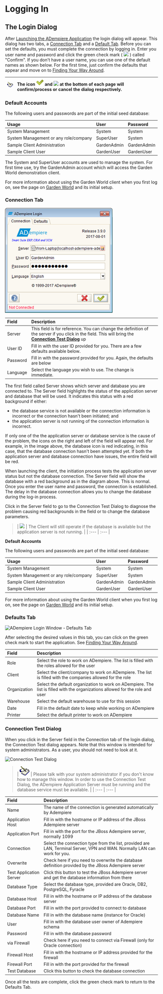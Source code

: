 # Logging In

## The Login Dialog

After [Launching the ADempiere Application](launching-the-application.md) the login dialog will appear. This dialog has two tabs, a [Connection Tab](logging-in.md#connection-tab) and a [Default Tab](logging-in.md#defaults-tab). Before you can set the defaults, you must complete the connection by logging in. Enter you user name and password and click the green check mark \( ![](../../.gitbook/assets/icon_ok24.png) \) called "Confirm". If you don't have a user name, you can use one of the default names as shown below. For the first time, just confirm the defaults that appear and move on to [Finding Your Way Around](finding-your-way-around.md).

| ![](../../.gitbook/assets/note-2%20%285%29.gif) | The icon ![](../../.gitbook/assets/icon_ok24-1.png) and ![](../../.gitbook/assets/icon_cancel24.png) at the bottom of each page will confirm/process or cancel the dialog respectively. |
| :--- | :--- |


### **Default Accounts**

The following users and passwords are part of the initial seed database:

| **Usage** | **User** | **Password** |
| :--- | :--- | :--- |
| System Management | System | System |
| System Management or any role/company | SuperUser | System |
| Sample Client Administration | GardenAdmin | GardenAdmin |
| Sample Client User | GardenUser | GardenUser |

The System and SuperUser accounts are used to manage the system. For first time use, try the GardenAdmin account which will access the Garden World demonstration client.

For more information about using the Garden World client when you first log on, see the page on [Garden World](http://wiki.adempiere.net/Garden_World) and its initial setup.

### Connection Tab

![ADempiere Login Connection Tab](../../.gitbook/assets/image-2%20%281%29.png)

| **Field** | **Description** |
| :--- | :--- |
| Server | This field is for reference. You can change the definition of the server if you click in the field. This will bring the [**Connection Test Dialog**](logging-in.md#connection-test) up |
| User ID | Fill in with the user ID provided for you. There are a few defaults available below. |
| Password | Fill in with the password provided for you. Again, the defaults are below |
| Language | Select the language you wish to use. The change is immediate. |

The first field called Server shows which server and database you are connected to. The Server field highlights the status of the application server and database that will be used. It indicates this status with a red background if either:

* the database service is not available or the connection information is incorrect or the connection hasn't been initiated; and
* the application server is not running of the connection information is incorrect.

If only one of the the application server or database service is the cause of the problem, the icons on the right and left of the field will appear red. For example, in the image above, the database icon is red indicating, in this case, that the database connection hasn't been attempted yet. If both the application server and database connection have issues, the entire field will be red.

When launching the client, the initiation process tests the application server status but not the database connection. The Server field will show the database with a red background as in the diagram above. This is normal. Once you enter the user name and password, the connection is established. The delay in the database connection allows you to change the database during the log-in process.

Click in the Server field to go to the Connection Test Dialog to diagnose the problem causing red backgrounds in the field or to change the database parameters.

> \| ![](../../.gitbook/assets/note-1.gif) \| The Client will still operate if the database is available but the application server is not running. \| \| :--- \| :--- \|

**Default Accounts**

The following users and passwords are part of the initial seed database:

| **Usage** | **User** | **Password** |
| :--- | :--- | :--- |
| System Management | System | System |
| System Management or any role/company | SuperUser | System |
| Sample Client Administration | GardenAdmin | GardenAdmin |
| Sample Client User | GardenUser | GardenUser |

For more information about using the Garden World client when you first log on, see the page on [Garden World](http://wiki.adempiere.net/Garden_World) and its initial setup.

### Defaults Tab

![ADempiere Login Window - Defaults Tab](../../.gitbook/assets/login_defaults.jpg)

After selecting the desired values in this tab, you can click on the green check mark to start the application. See [Finding Your Way Around](finding-your-way-around.md).

| **Field** | **Description** |
| :--- | :--- |
| Role | Select the role to work on ADempiere. The list is filled with the roles allowed for the user |
| Client | Select the client/company to work on ADempiere. The list is filled with the companies allowed for the role |
| Organization | Select the default organization to work on ADempiere. The list is filled with the organizations allowed for the role and user |
| Warehouse | Select the default warehouse to use for this session |
| Date | Fill in the default date to keep while working on ADempiere |
| Printer | Select the default printer to work on ADempiere |

### Connection Test Dialog

When you click in the Server field in the Connection tab of the login dialog, the Connection Test dialog appears. Note that this window is intended for system administrators. As a user, you should not need to look at it.

![Connection Test Dialog](../../.gitbook/assets/login_connection_test.jpg)

> \| ![](../../.gitbook/assets/note-1%20%283%29.gif) \| Please talk with your system administrator if you don't know how to manage this window. In order to use the Connection Test Dialog, the ADempiere Application Server must be running and the database service must be available. \| \| :--- \| :--- \|

| **Field** | **Description** |
| :--- | :--- |
| Name | The name of the connection is generated automatically by Adempiere |
| Application Host | Fill in with the hostname or IP address of the JBoss Adempiere server |
| Application Port | Fill in with the port for the JBoss Adempiere server, normally 1099 |
| Connection | Select the connection type from the list, provided are LAN, Terminal Server, VPN and WAN. Normally LAN can work for you. |
| Overwrite | Check here if you need to overwrite the database definition provided by the JBoss Adempiere server |
| Test Application Server | Click this button to test the JBoss Adempiere server and get the database information from there |
| Database Type | Select the database type, provided are Oracle, DB2, PostgreSQL, Fyracle |
| Database Host | Fill in with the hostname or IP address of the database server |
| Database Port | Fill in with the port provided to connect to database |
| Database Name | Fill in with the database name \(instance for Oracle\) |
| User | Fill in with the database user owner of Adempiere schema |
| Password | Fill in with the database password |
| via Firewall | Check here if you need to connect via Firewall \(only for Oracle connection\) |
| Firewall Host | Fill in with the hostname or IP address provided for the firewall |
| Firewall Port | Fill in with the port provided for the firewall |
| Test Database | Click this button to check the database connection |

Once all the tests are complete, click the green check mark to return to the Defaults Tab.

